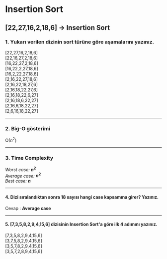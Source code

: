 # Insertion Sort

## [22,27,16,2,18,6] -> Insertion Sort

### **1. Yukarı verilen dizinin sort türüne göre aşamalarını yazınız.**

[22,27,16,2,18,6]  
[22,16,27,2,18,6]  
[16,22,27,2,18,6]  
[16,22,2,27,18,6]  
[16,2,22,27,18,6]  
[2,16,22,27,18,6]  
[2,16,22,18,27,6]  
[2,16,18,22,27,6]  
[2,16,18,22,6,27]  
[2,16,18,6,22,27]  
[2,16,6,18,22,27]  
[2,6,16,18,22,27]  
___

### **2. Big-O gösterimi**

O($n^2$)
___

### **3. Time Complexity**

*Worst case:* **$n^2$**  
*Average case:* **$n^2$**  
*Best case:* **$n$**  
___

#### **4. Dizi sıralandıktan sonra 18 sayısı hangi case kapsamına girer? Yazınız.**

Cevap : **Average case**
***

#### **5. [7,3,5,8,2,9,4,15,6] dizisinin Insertion Sort'a göre ilk 4 adımını yazınız.**

[7,3,5,8,2,9,4,15,6]  
[3,7,5,8,2,9,4,15,6]  
[3,5,7,8,2,9,4,15,6]  
[3,5,7,2,8,9,4,15,6]  